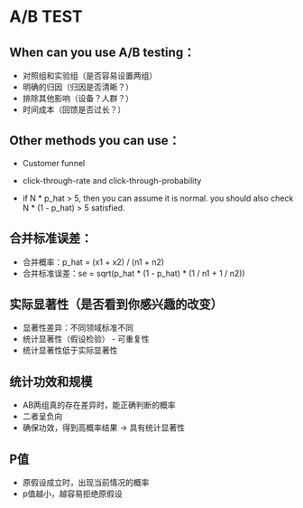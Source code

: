 # A/B TEST

## When can you use A/B testing：
- 对照组和实验组（是否容易设置两组）
- 明确的归因（归因是否清晰？）
- 排除其他影响（设备？人群？）
- 时间成本（回馈是否过长？）

## Other methods you can use：

- Customer funnel

- click-through-rate and click-through-probability

- if N * p_hat > 5, then you can assume it is normal.
you should also check N * (1 - p_hat) > 5 satisfied.

## 合并标准误差：
- 合并概率：p_hat = (x1 + x2) / (n1 + n2)
- 合并标准误差：se = sqrt(p_hat * (1 - p_hat) * (1 / n1 + 1 / n2))

## 实际显著性（是否看到你感兴趣的改变）
- 显著性差异：不同领域标准不同
- 统计显著性（假设检验） - 可重复性
- 统计显著性低于实际显著性

## 统计功效和规模
- AB两组真的存在差异时，能正确判断的概率
- 二者呈负向
- 确保功效，得到高概率结果 -> 具有统计显著性

## P值
- 原假设成立时，出现当前情况的概率
- p值越小，越容易拒绝原假设

